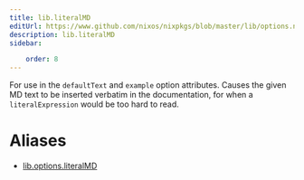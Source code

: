 ```yaml
---
title: lib.literalMD
editUrl: https://www.github.com/nixos/nixpkgs/blob/master/lib/options.nix#L404C15
description: lib.literalMD
sidebar:

    order: 8
---
```


For use in the `defaultText` and `example` option attributes. Causes the
given MD text to be inserted verbatim in the documentation, for when
a `literalExpression` would be too hard to read.


# Aliases

- [lib.options.literalMD](/nix-doc-comments/reference/lib/options/lib-options-literalMD)


